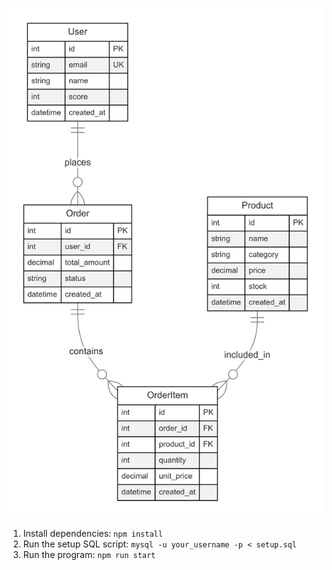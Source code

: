 ![ERD.png](ERD.png)
1. Install dependencies: `npm install`
2. Run the setup SQL script: `mysql -u your_username -p < setup.sql`
3. Run the program: `npm run start`